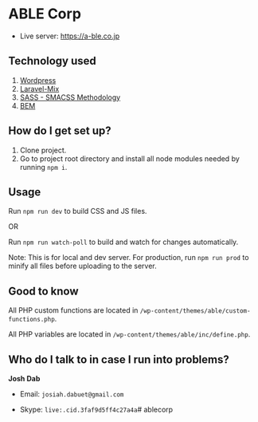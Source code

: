 # ABLE Corp #
+ Live server: https://a-ble.co.jp

**Technology used**
---
1. [Wordpress](https://wordpress.org/download/)
2. [Laravel-Mix](https://dotdev.co/laravel-mix-wordpress/)
3. [SASS - SMACSS Methodology](http://smacss.com/)
4. [BEM](http://getbem.com/)

**How do I get set up?**
---
1. Clone project.
2. Go to project root directory and install all node modules needed by running `npm i`.

**Usage**
---
Run `npm run dev` to build CSS and JS files.

OR

Run `npm run watch-poll` to build and watch for changes automatically.

Note: This is for local and dev server. For production, run `npm run prod` to minify all files before uploading to the server.

**Good to know**
---
All PHP custom functions are located in ```/wp-content/themes/able/custom-functions.php```.

All PHP variables are located in ```/wp-content/themes/able/inc/define.php```.

**Who do I talk to in case I run into problems?**
---
**Josh Dab**

+ Email: ```josiah.dabuet@gmail.com```

+ Skype: ```live:.cid.3faf9d5ff4c27a4a```# ablecorp